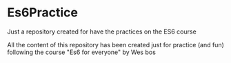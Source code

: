 # Es6Practice
Just a repository created for have the practices on the  ES6 course

All the content of this repository has been created just for practice (and fun) following the course "Es6 for everyone" by Wes bos


